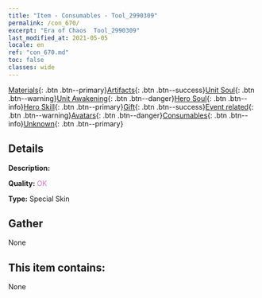 ```yaml
---
title: "Item - Consumables - Tool_2990309"
permalink: /con_670/
excerpt: "Era of Chaos  Tool_2990309"
last_modified_at: 2021-05-05
locale: en
ref: "con_670.md"
toc: false
classes: wide
---
```

 [Materials](/Items/){: .btn .btn--primary}[Artifacts](/Items/Artifacts/){: .btn .btn--success}[Unit Soul](/Items/UnitSoul/){: .btn .btn--warning}[Unit Awakening](/Items/UnitAwakening/){: .btn .btn--danger}[Hero Soul](/Items/HeroSoul/){: .btn .btn--info}[Hero Skill](/Items/HeroSkill/){: .btn .btn--primary}[Gift](/Items/Gift/){: .btn .btn--success}[Event related](/Items/Events/){: .btn .btn--warning}[Avatars](/Items/Avatars/){: .btn .btn--danger}[Consumables](/Items/Consumables/){: .btn .btn--info}[Unknown](/Items/Unknown/){: .btn .btn--primary}

## Details
 **Description:** 

 **Quality:** <span style="color: #DA70D6">OK</span>

 **Type:** Special Skin

## Gather

  None

## This item contains:

  None

